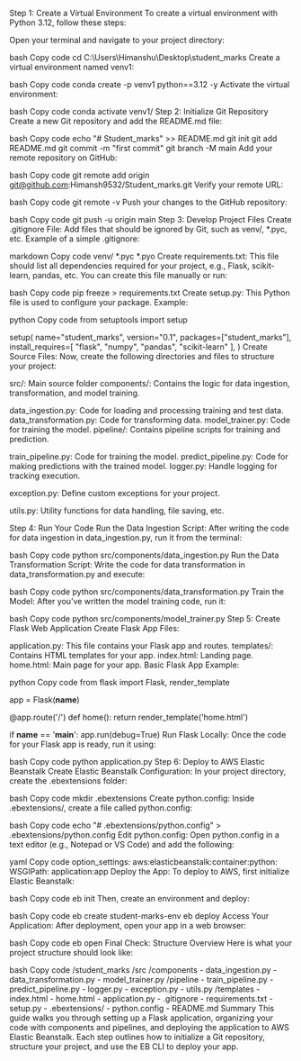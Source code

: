 Step 1: Create a Virtual Environment
To create a virtual environment with Python 3.12, follow these steps:

Open your terminal and navigate to your project directory:

bash
Copy code
cd C:\Users\Himanshu\Desktop\student_marks
Create a virtual environment named venv1:

bash
Copy code
conda create -p venv1 python==3.12 -y
Activate the virtual environment:

bash
Copy code
conda activate venv1/
Step 2: Initialize Git Repository
Create a new Git repository and add the README.md file:

bash
Copy code
echo "# Student_marks" >> README.md
git init
git add README.md
git commit -m "first commit"
git branch -M main
Add your remote repository on GitHub:

bash
Copy code
git remote add origin git@github.com:Himansh9532/Student_marks.git
Verify your remote URL:

bash
Copy code
git remote -v
Push your changes to the GitHub repository:

bash
Copy code
git push -u origin main
Step 3: Develop Project Files
Create .gitignore File: Add files that should be ignored by Git, such as venv/, *.pyc, etc. Example of a simple .gitignore:

markdown
Copy code
venv/
*.pyc
*.pyo
Create requirements.txt: This file should list all dependencies required for your project, e.g., Flask, scikit-learn, pandas, etc. You can create this file manually or run:

bash
Copy code
pip freeze > requirements.txt
Create setup.py: This Python file is used to configure your package. Example:

python
Copy code
from setuptools import setup

setup(
    name="student_marks",
    version="0.1",
    packages=["student_marks"],
    install_requires=[
        "flask",
        "numpy",
        "pandas",
        "scikit-learn"
    ],
)
Create Source Files: Now, create the following directories and files to structure your project:

src/: Main source folder
components/: Contains the logic for data ingestion, transformation, and model training.

data_ingestion.py: Code for loading and processing training and test data.
data_transformation.py: Code for transforming data.
model_trainer.py: Code for training the model.
pipeline/: Contains pipeline scripts for training and prediction.

train_pipeline.py: Code for training the model.
predict_pipeline.py: Code for making predictions with the trained model.
logger.py: Handle logging for tracking execution.

exception.py: Define custom exceptions for your project.

utils.py: Utility functions for data handling, file saving, etc.

Step 4: Run Your Code
Run the Data Ingestion Script: After writing the code for data ingestion in data_ingestion.py, run it from the terminal:

bash
Copy code
python src/components/data_ingestion.py
Run the Data Transformation Script: Write the code for data transformation in data_transformation.py and execute:

bash
Copy code
python src/components/data_transformation.py
Train the Model: After you’ve written the model training code, run it:

bash
Copy code
python src/components/model_trainer.py
Step 5: Create Flask Web Application
Create Flask App Files:

application.py: This file contains your Flask app and routes.
templates/: Contains HTML templates for your app.
index.html: Landing page.
home.html: Main page for your app.
Basic Flask App Example:

python
Copy code
from flask import Flask, render_template

app = Flask(__name__)

@app.route('/')
def home():
    return render_template('home.html')

if __name__ == '__main__':
    app.run(debug=True)
Run Flask Locally: Once the code for your Flask app is ready, run it using:

bash
Copy code
python application.py
Step 6: Deploy to AWS Elastic Beanstalk
Create Elastic Beanstalk Configuration: In your project directory, create the .ebextensions folder:

bash
Copy code
mkdir .ebextensions
Create python.config: Inside .ebextensions/, create a file called python.config:

bash
Copy code
echo "# .ebextensions/python.config" > .ebextensions/python.config
Edit python.config: Open python.config in a text editor (e.g., Notepad or VS Code) and add the following:

yaml
Copy code
option_settings:
  aws:elasticbeanstalk:container:python:
    WSGIPath: application:app
Deploy the App: To deploy to AWS, first initialize Elastic Beanstalk:

bash
Copy code
eb init
Then, create an environment and deploy:

bash
Copy code
eb create student-marks-env
eb deploy
Access Your Application: After deployment, open your app in a web browser:

bash
Copy code
eb open
Final Check: Structure Overview
Here is what your project structure should look like:

bash
Copy code
/student_marks
    /src
        /components
            - data_ingestion.py
            - data_transformation.py
            - model_trainer.py
        /pipeline
            - train_pipeline.py
            - predict_pipeline.py
        - logger.py
        - exception.py
        - utils.py
    /templates
        - index.html
        - home.html
    - application.py
    - .gitignore
    - requirements.txt
    - setup.py
    - .ebextensions/
        - python.config
    - README.md
Summary
This guide walks you through setting up a Flask application, organizing your code with components and pipelines, and deploying the application to AWS Elastic Beanstalk. Each step outlines how to initialize a Git repository, structure your project, and use the EB CLI to deploy your app.
